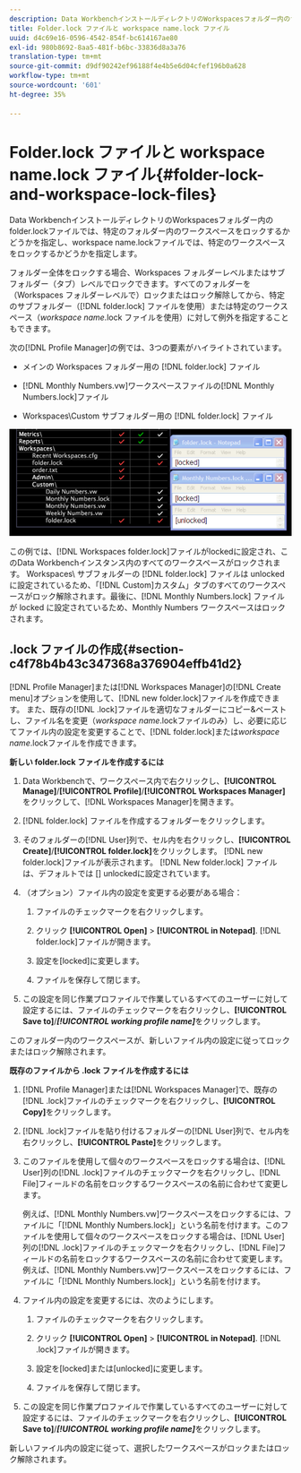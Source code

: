 ```yaml
---
description: Data WorkbenchインストールディレクトリのWorkspacesフォルダー内のfolder.lockファイルでは、特定のフォルダー内のワークスペースをロックするかどうかを指定し、workspace name.lockファイルでは、特定のワークスペースをロックするかどうかを指定します。
title: Folder.lock ファイルと workspace name.lock ファイル
uuid: d4c69e16-0596-4542-854f-bc614167ae80
exl-id: 980b8692-8aa5-481f-b6bc-33836d8a3a76
translation-type: tm+mt
source-git-commit: d9df90242ef96188f4e4b5e6d04cfef196b0a628
workflow-type: tm+mt
source-wordcount: '601'
ht-degree: 35%

---
```


# Folder.lock ファイルと workspace name.lock ファイル{#folder-lock-and-workspace-lock-files}

Data WorkbenchインストールディレクトリのWorkspacesフォルダー内のfolder.lockファイルでは、特定のフォルダー内のワークスペースをロックするかどうかを指定し、workspace name.lockファイルでは、特定のワークスペースをロックするかどうかを指定します。

フォルダー全体をロックする場合、Workspaces フォルダーレベルまたはサブフォルダー（タブ）レベルでロックできます。すべてのフォルダーを（Workspaces フォルダーレベルで）ロックまたはロック解除してから、特定のサブフォルダー（[!DNL folder.lock] ファイルを使用）または特定のワークスペース（*workspace name*.lock ファイルを使用）に対して例外を指定することもできます。

次の[!DNL Profile Manager]の例では、3つの要素がハイライトされています。

* メインの Workspaces フォルダー用の [!DNL folder.lock] ファイル
* [!DNL Monthly Numbers.vw]ワークスペースファイルの[!DNL Monthly Numbers.lock]ファイル

* Workspaces\Custom サブフォルダー用の [!DNL folder.lock] ファイル

![](assets/wsp_Locking_lockFiles.png)

この例では、[!DNL Workspaces folder.lock]ファイルがlockedに設定され、このData Workbenchインスタンス内のすべてのワークスペースがロックされます。 Workspaces\ サブフォルダーの [!DNL folder.lock] ファイルは unlocked に設定されているため、「[!DNL Custom]カスタム」タブのすべてのワークスペースがロック解除されます。最後に、[!DNL Monthly Numbers.lock] ファイルが locked に設定されているため、Monthly Numbers ワークスペースはロックされます。

## .lock ファイルの作成{#section-c4f78b4b43c347368a376904effb41d2}

[!DNL Profile Manager]または[!DNL Workspaces Manager]の[!DNL Create menu]オプションを使用して、[!DNL new folder.lock]ファイルを作成できます。 また、既存の[!DNL .lock]ファイルを適切なフォルダーにコピー&amp;ペーストし、ファイル名を変更（*workspace name*.lockファイルのみ）し、必要に応じてファイル内の設定を変更することで、[!DNL folder.lock]または&#x200B;*workspace name*.lockファイルを作成できます。

**新しい folder.lock ファイルを作成するには**

1. Data Workbenchで、ワークスペース内で右クリックし、**[!UICONTROL Manage]**/**[!UICONTROL Profile]**/**[!UICONTROL Workspaces Manager]**&#x200B;をクリックして、[!DNL Workspaces Manager]を開きます。
1. [!DNL folder.lock] ファイルを作成するフォルダーをクリックします。
1. そのフォルダーの[!DNL User]列で、セル内を右クリックし、**[!UICONTROL Create]**/**[!UICONTROL folder.lock]**&#x200B;をクリックします。 [!DNL new folder.lock]ファイルが表示されます。 [!DNL New folder.lock] ファイルは、デフォルトでは [] unlockedに設定されています。
1. （オプション）ファイル内の設定を変更する必要がある場合：

   1. ファイルのチェックマークを右クリックします。
   1. クリック **[!UICONTROL Open]** > **[!UICONTROL in Notepad]**. [!DNL folder.lock]ファイルが開きます。

   1. 設定を[locked]に変更します。
   1. ファイルを保存して閉じます。

1. この設定を同じ作業プロファイルで作業しているすべてのユーザーに対して設定するには、ファイルのチェックマークを右クリックし、**[!UICONTROL Save to]**/***[!UICONTROL working profile name]***&#x200B;をクリックします。

このフォルダー内のワークスペースが、新しいファイル内の設定に従ってロックまたはロック解除されます。

**既存のファイルから .lock ファイルを作成するには**

1. [!DNL Profile Manager]または[!DNL Workspaces Manager]で、既存の[!DNL .lock]ファイルのチェックマークを右クリックし、**[!UICONTROL Copy]**&#x200B;をクリックします。
1. [!DNL .lock]ファイルを貼り付けるフォルダーの[!DNL User]列で、セル内を右クリックし、**[!UICONTROL Paste]**&#x200B;をクリックします。
1. このファイルを使用して個々のワークスペースをロックする場合は、[!DNL User]列の[!DNL .lock]ファイルのチェックマークを右クリックし、[!DNL File]フィールドの名前をロックするワークスペースの名前に合わせて変更します。

   例えば、[!DNL Monthly Numbers.vw]ワークスペースをロックするには、ファイルに「[!DNL Monthly Numbers.lock]」という名前を付けます。このファイルを使用して個々のワークスペースをロックする場合は、[!DNL User]列の[!DNL .lock]ファイルのチェックマークを右クリックし、[!DNL File]フィールドの名前をロックするワークスペースの名前に合わせて変更します。 例えば、[!DNL Monthly Numbers.vw]ワークスペースをロックするには、ファイルに「[!DNL Monthly Numbers.lock]」という名前を付けます。

1. ファイル内の設定を変更するには、次のようにします。

   1. ファイルのチェックマークを右クリックします。
   1. クリック **[!UICONTROL Open]** > **[!UICONTROL in Notepad]**. [!DNL .lock]ファイルが開きます。

   1. 設定を[locked]または[unlocked]に変更します。
   1. ファイルを保存して閉じます。

1. この設定を同じ作業プロファイルで作業しているすべてのユーザーに対して設定するには、ファイルのチェックマークを右クリックし、**[!UICONTROL Save to]**/***[!UICONTROL working profile name]***&#x200B;をクリックします。

新しいファイル内の設定に従って、選択したワークスペースがロックまたはロック解除されます。
